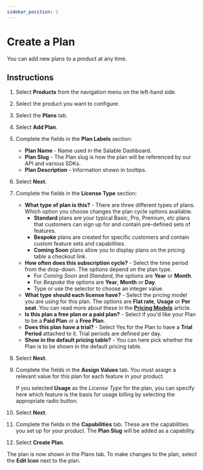```yaml
---
sidebar_position: 2
---
```


# Create a Plan

You can add new plans to a product at any time.

## Instructions

1. Select **Products** from the navigation menu on the left-hand side.
2. Select the product you want to configure.
3. Select the **Plans** tab.
4. Select **Add Plan**.
5. Complete the fields in the **Plan Labels** section:
   - **Plan Name** - Name used in the Salable Dashboard.
   - **Plan Slug** - The Plan slug is how the plan will be referenced by our API and various SDKs.
   - **Plan Description** - Information shown in tooltips.
6. Select **Next**.
7. Complete the fields in the **License Type** section:
   - **What type of plan is this?** - There are three different types of plans. Which option you choose changes the plan cycle options available.
     - **Standard** plans are your typical Basic, Pro, Premium, etc plans that customers can sign up for and contain pre-defined sets of features.
     - **Bespoke** plans are created for specific customers and contain custom feature sets and capabilities.
     - **Coming Soon** plans allow you to display plans on the pricing table a checkout link.
   - **How often does this subscription cycle?** - Select the time period from the drop-down. The options depend on the plan type.
     - For _Coming Soon_ and _Standard_, the options are **Year** or **Month**.
     - For _Bespoke_ the options are **Year**, **Month** or **Day**.
     - Type or use the selector to choose an integer value.
   - **What type should each license have?** - Select the pricing model you are using for this plan.
     The options are **Flat rate**, **Usage** or **Per seat**. You can read more about these in the [**Pricing Models**](/docs/using-the-dashboard/pricing-models) article.
   - **Is this plan a free plan or a paid plan?** - Select if you'd like your Plan to be a **Paid Plan** or a **Free Plan**.
   - **Does this plan have a trial?** - Select Yes for the Plan to have a **Trial Period** attached to it. Trial periods are defined per day.
   - **Show in the default pricing table?** - You can here pick whether the Plan is to be shown in the default pricing table.
8. Select **Next**.
9. Complete the fields in the **Assign Values** tab. You must assign a
   relevant value for this plan for each feature in your product.

   If you selected **Usage** as the _License Type_ for the plan, you can specify
   here which feature is the basis for usage billing by selecting the
   appropriate radio button.

10. Select **Next**.
11. Complete the fields in the **Capabilities** tab. These are the capabilities you set up for your product. The **Plan Slug** will be added as a capability.
12. Select **Create Plan**.

The plan is now shown in the Plans tab. To make changes to the plan, select the
**Edit Icon** next to the plan.
